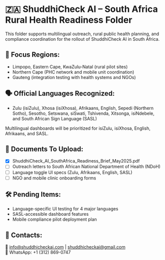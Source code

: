 # 🇿🇦 ShuddhiCheck AI – South Africa Rural Health Readiness Folder

This folder supports multilingual outreach, rural public health planning, and compliance coordination for the rollout of ShuddhiCheck AI in South Africa.

## 📌 Focus Regions:
- Limpopo, Eastern Cape, KwaZulu-Natal (rural pilot sites)
- Northern Cape (PHC network and mobile unit coordination)
- Gauteng (integration testing with health systems and NGOs)

## 🗣️ Official Languages Recognized:
- Zulu (isiZulu), Xhosa (isiXhosa), Afrikaans, English, Sepedi (Northern Sotho), Sesotho, Setswana, siSwati, Tshivenda, Xitsonga, isiNdebele, and South African Sign Language (SASL)

Multilingual dashboards will be prioritized for isiZulu, isiXhosa, English, Afrikaans, and SASL.

## 📁 Documents To Upload:
- [x] ShuddhiCheck_AI_SouthAfrica_Readiness_Brief_May2025.pdf
- [ ] Outreach letters to South African National Department of Health (NDoH)
- [ ] Language toggle UI specs (Zulu, Afrikaans, English, SASL)
- [ ] NGO and mobile clinic onboarding forms

## 🛠️ Pending Items:
- Language-specific UI testing for 4 major languages
- SASL-accessible dashboard features
- Mobile compliance pilot deployment plan

## 👥 Contacts:
📧 info@shuddhicheckai.com | shuddhicheckai@gmail.com  
📱 WhatsApp: +1 (312) 869-0747
